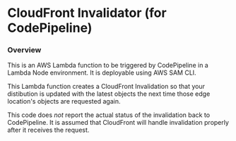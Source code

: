 # CloudFront Invalidator (for CodePipeline)
### Overview
This is an AWS Lambda function to be triggered by CodePipeline in a Lambda Node environment. It is deployable using AWS SAM CLI.

This Lambda function creates a CloudFront Invalidation so that your distibution is updated with the latest objects the next time those edge location's objects are requested again.

This code does _not_ report the actual status of the invalidation back to CodePipeline. It is assumed that CloudFront will handle invalidation properly after it receives the request.

